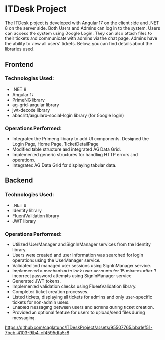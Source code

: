 # ITDesk Project

The ITDesk project is developed with Angular 17 on the client side and .NET 8 on the server side. Both Users and Admins can log in to the system. Users can access the system using Google Login.
They can also attach files to their tickets and communicate with admins via the chat page. Admins have the ability to view all users' tickets. Below, you can find details about the libraries used.

## Frontend

### Technologies Used:
- .NET 8
- Angular 17
- PrimeNG library
- ag-grid-angular library
- jwt-decode library
- abacritt/angularx-social-login library (for Google login)

### Operations Performed:
- Integrated the Primeng library to add UI components. Designed the Login Page, Home Page, TicketDetailPage.
- Modified table structure and integrated AG Data Grid.
- Implemented generic structures for handling HTTP errors and operations.
- Integrated AG Data Grid for displaying tabular data.

## Backend

### Technologies Used:
- .NET 8
- Identity library
- FluentValidation library
- JWT library

### Operations Performed:
- Utilized UserManager and SignInManager services from the Identity library.
- Users were created and user information was searched for login operations using the UserManager service.
- Validated and managed user sessions using SignInManager service.
- Implemented a mechanism to lock user accounts for 15 minutes after 3 incorrect password attempts using SignInManager service.
- Generated JWT tokens.
- Implemented validation checks using FluentValidation library.
- Completed ticket creation processes.
- Listed tickets, displaying all tickets for admins and only user-specific tickets for non-admin users.
- Enabled messaging between users and admins during ticket creation.
- Provided an optional feature for users to upload/send files during messaging.




https://github.com/caglatunc/ITDeskProject/assets/95507765/bba1ef51-7bcb-4103-9fb4-cf4595dfa5c8

